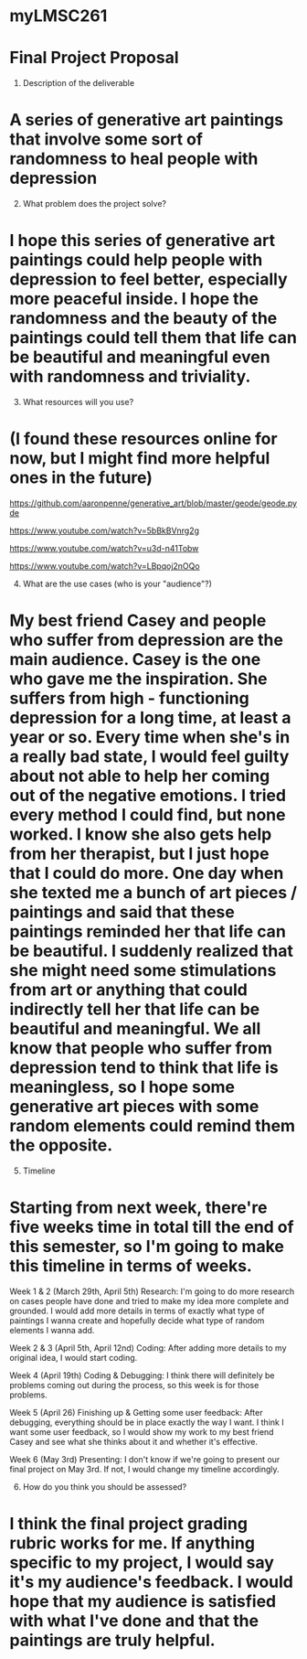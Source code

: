 # myLMSC261

 # Final Project Proposal
 1. Description of the deliverable
 # A series of generative art paintings that involve some sort of randomness to heal people with depression

 2. What problem does the project solve?
 # I hope this series of generative art paintings could help people with depression to feel better, especially more peaceful inside. I hope the randomness and the beauty of the paintings could tell them that life can be beautiful and meaningful even with randomness and triviality.

 3.  What resources will you use?
 # (I found these resources online for now, but I might find more helpful ones in the future)

 https://github.com/aaronpenne/generative_art/blob/master/geode/geode.pyde

 https://www.youtube.com/watch?v=5bBkBVnrg2g

 https://www.youtube.com/watch?v=u3d-n41Tobw

 https://www.youtube.com/watch?v=LBpqoj2nOQo

4. What are the use cases (who is your "audience"?)
 # My best friend Casey and people who suffer from depression are the main audience. Casey is the one who gave me the inspiration. She suffers from high - functioning depression for a long time, at least a year or so. Every time when she's in a really bad state, I would feel guilty about not able to help her coming out of the negative emotions. I tried every method I could find, but none worked. I know she also gets help from her therapist, but I just hope that I could do more. One day when she texted me a bunch of art pieces / paintings and said that these paintings reminded her that life can be beautiful. I suddenly realized that she might need some stimulations from art or anything that could indirectly tell her that life can be beautiful and meaningful. We all know that people who suffer from depression tend to think that life is meaningless, so I hope some generative art pieces with some random elements could remind them the opposite.

5. Timeline
 # Starting from next week, there're five weeks time in total till the end of this semester, so I'm going to make this timeline in terms of weeks.

Week 1 & 2 (March 29th, April 5th)
Research:
I'm going to do more research on cases people have done and tried to make my idea more complete and grounded. I would add more details in terms of exactly what type of paintings I wanna create and hopefully decide what type of random elements I wanna add.

Week 2 & 3 (April 5th,  April 12nd)
Coding:
After adding more details to my original idea, I would start coding.

Week 4 (April 19th)
Coding & Debugging:
I think there will definitely be problems coming out during the process, so this week is for those problems.

Week 5 (April 26)
Finishing up & Getting some user feedback:
After debugging, everything should be in place exactly the way I want. I think I want some user feedback, so I would show my work to my best friend Casey and see what she thinks about it and whether it's effective.

Week 6 (May 3rd)
Presenting:
I don't know if we're going to present our final project on May 3rd. If not, I would change my timeline accordingly.

6. How do you think you should be assessed?
 # I think the final project grading rubric works for me. If anything specific to my project, I would say it's my audience's feedback. I would hope that my audience is satisfied with what I've done and that the paintings are truly helpful. 
